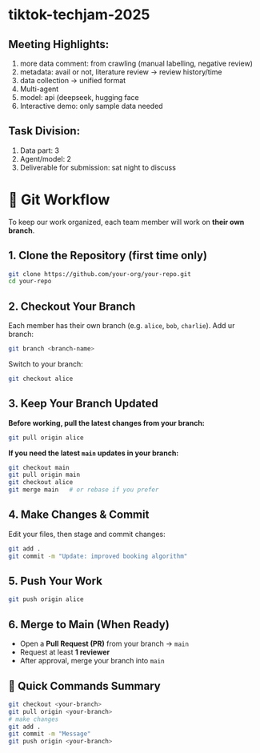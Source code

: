 # tiktok-techjam-2025
## Meeting Highlights:
1. more data comment: from crawling (manual labelling, negative review)
2. metadata: avail or not, literature review -> review history/time
3. data collection -> unified format
4. Multi-agent
5. model: api (deepseek, hugging face
6. Interactive demo: only sample data needed
## Task Division:
1. Data part: 3 
2. Agent/model: 2
3. Deliverable for submission: sat night to discuss

# 🚀 Git Workflow  

To keep our work organized, each team member will work on **their own branch**.  


## 1. Clone the Repository (first time only)  
```bash
git clone https://github.com/your-org/your-repo.git
cd your-repo
```


## 2. Checkout Your Branch  
Each member has their own branch (e.g. `alice`, `bob`, `charlie`). 
Add ur branch:

```bash
git branch <branch-name>
```


Switch to your branch:  

```bash
git checkout alice
```


## 3. Keep Your Branch Updated  

**Before working, pull the latest changes from your branch:**  

```bash
git pull origin alice
```

**If you need the latest `main` updates in your branch:**  

```bash
git checkout main
git pull origin main
git checkout alice
git merge main   # or rebase if you prefer
```


## 4. Make Changes & Commit  

Edit your files, then stage and commit changes:  

```bash
git add .
git commit -m "Update: improved booking algorithm"
```


## 5. Push Your Work  

```bash
git push origin alice
```


## 6. Merge to Main (When Ready)  
- Open a **Pull Request (PR)** from your branch → `main`  
- Request at least **1 reviewer**  
- After approval, merge your branch into `main`  


## 🔑 Quick Commands Summary  

```bash
git checkout <your-branch>
git pull origin <your-branch>
# make changes
git add .
git commit -m "Message"
git push origin <your-branch>
```
